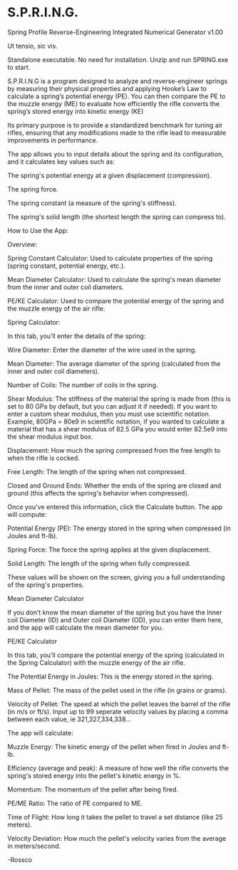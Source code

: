 # S.P.R.I.N.G.
Spring Profile Reverse-Engineering Integrated Numerical Generator v1.00

Ut tensio, sic vis.

Standalone executable. No need for installation. Unzip and run SPRING.exe to start.

S.P.R.I.N.G is a program designed to analyze and reverse-engineer springs by measuring their physical properties and applying Hooke’s Law to calculate a spring’s potential energy (PE). You can then compare the PE to the muzzle energy (ME) to evaluate how efficiently the rifle converts the spring’s stored energy into kinetic energy (KE)

Its primary purpose is to provide a standardized benchmark for tuning air rifles, ensuring that any modifications made to the rifle lead to measurable improvements in performance.

The app allows you to input details about the spring and its configuration, and it calculates key values such as:

The spring's potential energy at a given displacement (compression).

The spring force.

The spring constant (a measure of the spring's stiffness).

The spring's solid length (the shortest length the spring can compress to).

How to Use the App:

Overview:
        
Spring Constant Calculator: Used to calculate properties of the spring (spring constant, potential energy, etc.).

Mean Diameter Calculator: Used to calculate the spring's mean diameter from the inner and outer coil diameters.

PE/KE Calculator: Used to compare the potential energy of the spring and the muzzle energy of the air rifle.
        
Spring Calculator:

In this tab, you’ll enter the details of the spring:

Wire Diameter: Enter the diameter of the wire used in the spring.

Mean Diameter: The average diameter of the spring (calculated from the inner and outer coil diameters).

Number of Coils: The number of coils in the spring.

Shear Modulus: The stiffness of the material the spring is made from (this is set to 80 GPa by default, but you can adjust it if needed).
If you want to enter a custom shear modulus, then you must use scientific notation. Example, 80GPa = 80e9 in scientific notation, if you wanted to calculate a material that has a shear modulus of 82.5 GPa you would enter 82.5e9 into the shear modulus input box.

Displacement: How much the spring compressed from the free length to when the rifle is cocked.

Free Length: The length of the spring when not compressed.

Closed and Ground Ends: Whether the ends of the spring are closed and ground (this affects the spring's behavior when compressed).

Once you've entered this information, click the Calculate button. The app will compute:

Potential Energy (PE): The energy stored in the spring when compressed (in Joules and ft-lb).

Spring Force: The force the spring applies at the given displacement.

Solid Length: The length of the spring when fully compressed.

These values will be shown on the screen, giving you a full understanding of the spring's properties.

Mean Diameter Calculator
        
If you don’t know the mean diameter of the spring but you have the Inner coil Diameter (ID) and Outer coil Diameter (OD), you can enter them here, and the app will calculate the mean diameter for you.

PE/KE Calculator

In this tab, you’ll compare the potential energy of the spring (calculated in the Spring Calculator) with the muzzle energy of the air rifle.

The Potential Energy in Joules: This is the energy stored in the spring.

Mass of Pellet: The mass of the pellet used in the rifle (in grains or grams).

Velocity of Pellet: The speed at which the pellet leaves the barrel of the rifle (in m/s or ft/s). Input up to 99 seperate velocity values by placing a comma between each value, ie 321,327,334,338...

The app will calculate:

Muzzle Energy: The kinetic energy of the pellet when fired in Joules and ft-lb.

Efficiency (average and peak): A measure of how well the rifle converts the spring's stored energy into the pellet's kinetic energy in %.

Momentum: The momentum of the pellet after being fired.

PE/ME Ratio: The ratio of PE compared to ME.

Time of Flight: How long it takes the pellet to travel a set distance (like 25 meters).

Velocity Deviation: How much the pellet's velocity varies from the average in meters/second.

-Rossco

